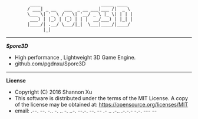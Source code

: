              ____                       _____ ____
            / ___| _ __   ___  _ __ ___|___ /|  _ \
            \___ \| '_ \ / _ \| '__/ _ \ |_ \| | | |
             ___) | |_) | (_) | | |  __/___) | |_| |
            |____/| .__/ \___/|_|  \___|____/|____/
                  |_|
---

***Spore3D***

* High performance , Lightweight 3D Game Engine.
* github.com/pgdnxu/Spore3D

---

**License**

* Copyright (C) 2016 Shannon Xu
* This software is distributed under the terms of the MIT License.
  A copy of the license may be obtained at: https://opensource.org/licenses/MIT
* email:  .--. --. -.. -. .. -. ..-. --.-. --. -- .- .. .-.. .-.-.- -.-. --- --
